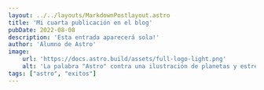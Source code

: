 ```yaml
---
layout: ../../layouts/MarkdownPostlayout.astro
title: 'Mi cuarta publicación en el blog'
pubDate: 2022-08-08
description: 'Esta entrada aparecerá sola!'
author: 'Alumno de Astro'
image:
    url: 'https://docs.astro.build/assets/full-logo-light.png'
    alt: 'La palabra "Astro" contra una ilustración de planetas y estrellas'
tags: ["astro", "exitos"]
---
```

